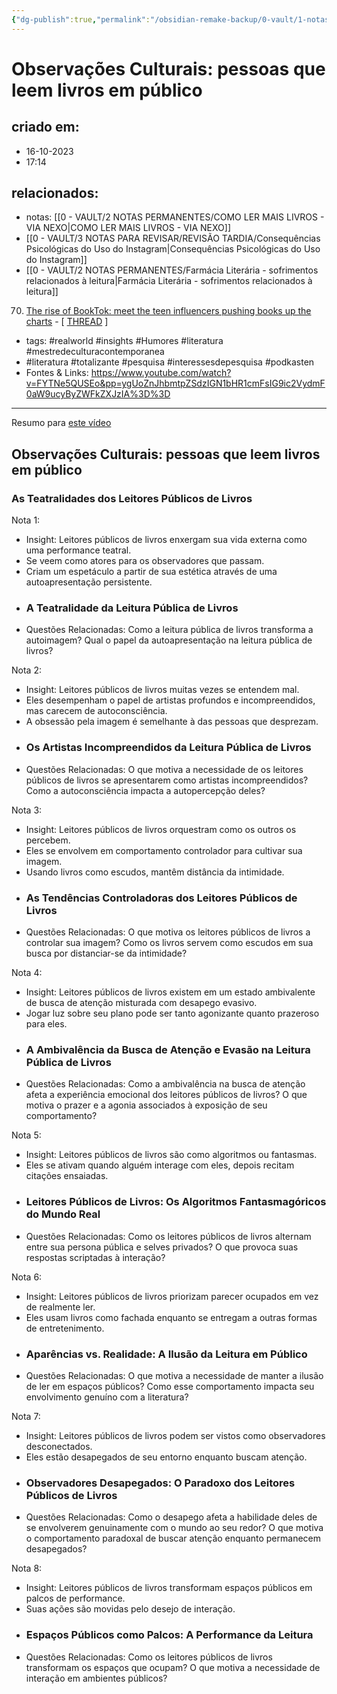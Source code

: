 ```yaml
---
{"dg-publish":true,"permalink":"/obsidian-remake-backup/0-vault/1-notas-literais/gerais-interesses/observacoes-culturais-do-frankie-pessoas-que-leem-livros-em-publico/","tags":["realworld","insights","Humores","literatura","mestredeculturacontemporanea","totalizante","pesquisa","interessesdepesquisa","podkasten"],"dgHomeLink":true,"dgShowLocalGraph":true,"dgShowFileTree":true,"dgEnableSearch":true,"noteIcon":""}
---
```


# Observações Culturais: pessoas que leem livros em público

## criado em: 
- 16-10-2023
- 17:14
## relacionados:
- notas: [[0 - VAULT/2 NOTAS PERMANENTES/COMO LER MAIS LIVROS - VIA NEXO\|COMO LER MAIS LIVROS - VIA NEXO]]
- [[0 - VAULT/3 NOTAS PARA REVISAR/REVISÃO TARDIA/Consequências Psicológicas do Uso do Instagram\|Consequências Psicológicas do Uso do Instagram]]
- [[0 - VAULT/2 NOTAS PERMANENTES/Farmácia Literária - sofrimentos relacionados à leitura\|Farmácia Literária - sofrimentos relacionados à leitura]]
  
<div class="transclusion internal-embed is-loaded"><div class="markdown-embed">



70.  [The rise of BookTok: meet the teen influencers pushing books up the charts](https://www.theguardian.com/books/2021/jun/25/the-rise-of-booktok-meet-the-teen-influencers-pushing-books-up-the-charts) - [ [THREAD](https://www.reddit.com/r/books/comments/o7mwhi/the_rise_of_booktok_meet_the_teen_influencers/) ] 

</div></div>

- tags: #realworld #insights #Humores #literatura #mestredeculturacontemporanea 
-   #literatura #totalizante #pesquisa #interessesdepesquisa #podkasten 
- Fontes & Links: https://www.youtube.com/watch?v=FYTNe5QUSEo&pp=ygUoZnJhbmtpZSdzIGN1bHR1cmFsIG9ic2VydmF0aW9ucyByZWFkZXJzIA%3D%3D
---
Resumo para [este vídeo](https://www.youtube.com/watch?v=FYTNe5QUSEo)

## Observações Culturais: pessoas que leem livros em público

### As Teatralidades dos Leitores Públicos de Livros

Nota 1:
- Insight: Leitores públicos de livros enxergam sua vida externa como uma performance teatral.
- Se veem como atores para os observadores que passam.
- Criam um espetáculo a partir de sua estética através de uma autoapresentação persistente.
- ### A Teatralidade da Leitura Pública de Livros
- Questões Relacionadas: Como a leitura pública de livros transforma a autoimagem? Qual o papel da autoapresentação na leitura pública de livros?

Nota 2:
- Insight: Leitores públicos de livros muitas vezes se entendem mal.
- Eles desempenham o papel de artistas profundos e incompreendidos, mas carecem de autoconsciência.
- A obsessão pela imagem é semelhante à das pessoas que desprezam.
- ### Os Artistas Incompreendidos da Leitura Pública de Livros
- Questões Relacionadas: O que motiva a necessidade de os leitores públicos de livros se apresentarem como artistas incompreendidos? Como a autoconsciência impacta a autopercepção deles?

Nota 3:
- Insight: Leitores públicos de livros orquestram como os outros os percebem.
- Eles se envolvem em comportamento controlador para cultivar sua imagem.
- Usando livros como escudos, mantêm distância da intimidade.
- ### As Tendências Controladoras dos Leitores Públicos de Livros
- Questões Relacionadas: O que motiva os leitores públicos de livros a controlar sua imagem? Como os livros servem como escudos em sua busca por distanciar-se da intimidade?

Nota 4:
- Insight: Leitores públicos de livros existem em um estado ambivalente de busca de atenção misturada com desapego evasivo.
- Jogar luz sobre seu plano pode ser tanto agonizante quanto prazeroso para eles.
- ### A Ambivalência da Busca de Atenção e Evasão na Leitura Pública de Livros
- Questões Relacionadas: Como a ambivalência na busca de atenção afeta a experiência emocional dos leitores públicos de livros? O que motiva o prazer e a agonia associados à exposição de seu comportamento?

Nota 5:
- Insight: Leitores públicos de livros são como algoritmos ou fantasmas.
- Eles se ativam quando alguém interage com eles, depois recitam citações ensaiadas.
- ### Leitores Públicos de Livros: Os Algoritmos Fantasmagóricos do Mundo Real
- Questões Relacionadas: Como os leitores públicos de livros alternam entre sua persona pública e selves privados? O que provoca suas respostas scriptadas à interação?

Nota 6:
- Insight: Leitores públicos de livros priorizam parecer ocupados em vez de realmente ler.
- Eles usam livros como fachada enquanto se entregam a outras formas de entretenimento.
- ### Aparências vs. Realidade: A Ilusão da Leitura em Público
- Questões Relacionadas: O que motiva a necessidade de manter a ilusão de ler em espaços públicos? Como esse comportamento impacta seu envolvimento genuíno com a literatura?

Nota 7:
- Insight: Leitores públicos de livros podem ser vistos como observadores desconectados.
- Eles estão desapegados de seu entorno enquanto buscam atenção.
- ### Observadores Desapegados: O Paradoxo dos Leitores Públicos de Livros
- Questões Relacionadas: Como o desapego afeta a habilidade deles de se envolverem genuinamente com o mundo ao seu redor? O que motiva o comportamento paradoxal de buscar atenção enquanto permanecem desapegados?

Nota 8:
- Insight: Leitores públicos de livros transformam espaços públicos em palcos de performance.
- Suas ações são movidas pelo desejo de interação.
- ### Espaços Públicos como Palcos: A Performance da Leitura
- Questões Relacionadas: Como os leitores públicos de livros transformam os espaços que ocupam? O que motiva a necessidade de interação em ambientes públicos?
